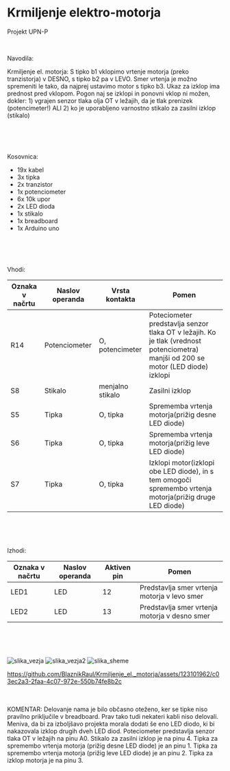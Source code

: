 # Krmiljenje elektro-motorja

Projekt UPN-P

<br>

Navodila:

Krmiljenje el. motorja:  S tipko b1 vklopimo vrtenje motorja (preko tranzistorja) v DESNO, s tipko b2 pa v LEVO. Smer vrtenja je možno spremeniti le tako, da najprej ustavimo motor s tipko b3. Ukaz za izklop ima prednost pred vklopom. Pogon naj se izklopi in ponovni vklop ni možen, dokler: 1) vgrajen senzor tlaka olja OT v ležajih, da je tlak prenizek (potencimeter!) ALI 2) ko je uporabljeno varnostno stikalo za zasilni izklop (stikalo)

<br>
<br>
<br>

Kosovnica:

- 19x kabel
- 3x tipka
- 2x tranzistor
- 1x potenciometer
- 6x 10k upor
- 2x LED dioda
- 1x stikalo
- 1x breadboard
- 1x Arduino uno
  
<br>
<br>
<br>

Vhodi:

| Oznaka v načrtu | Naslov operanda | Vrsta kontakta | Pomen |
| -------- | ------- | -------- | ------- |
| R14 | Potenciometer | O, potencimeter | Poteciometer predstavlja senzor tlaka OT v ležajih. Ko je tlak (vrednost potenciometra) manjši od 200 se motor (LED diode) izklopi  |
| S8 | Stikalo | menjalno stikalo | Zasilni izklop |
| S5 | Tipka | O, tipka | Sprememba vrtenja motorja(prižig desne LED diode) |
| S6 | Tipka | O, tipka | Sprememba vrtenja motorja(prižig leve LED diode) |
| S7 | Tipka | O, tipka | Izklopi motor(izklopi obe LED diode), in s tem omogoči spremembo vrtenja motorja(prižig druge LED diode) |

<br>
<br>
<br>

Izhodi:

| Oznaka v načrtu | Naslov operanda | Aktiven pin | Pomen |
| -------- | ------- | -------- | ------- |
| LED1 | LED | 12 | Predstavlja smer vrtenja motorja v levo smer |
| LED2 | LED | 13 | Predstavlja smer vrtenja motorja v desno smer |

<br>
<br>
<br>

![slika_vezja](https://github.com/BlaznikRaul/Krmiljenje_el._motorja/assets/123101962/d691db58-45a7-4ba8-96cb-408c0f7235e8)
![slika_vezja2](https://github.com/BlaznikRaul/Krmiljenje_el._motorja/assets/123101962/0d312ee9-71a2-4f2a-b46d-57aaaf9c4779)
![slika_sheme](https://github.com/BlaznikRaul/Krmiljenje_el._motorja/assets/123101962/65883557-72a4-4e3d-ad38-44ff3b316ca9)



https://github.com/BlaznikRaul/Krmiljenje_el._motorja/assets/123101962/c03ec2a3-2faa-4c07-972e-550b74fe8b2c

<br>
<br>
KOMENTAR:
Delovanje nama je bilo občasno oteženo, ker se tipke niso pravilno priključile v breadboard. Prav tako tudi nekateri kabli niso delovali. Meniva, da bi za izboljšavo projekta morala dodati še eno LED diodo, ki bi nakazovala izklop drugih dveh LED diod.
Poteciometer predstavlja senzor tlaka OT v ležajih na pinu A0.
Stikalo za zasilni izklop je na pinu 4.
Tipka za spremembo vrtenja motorja (prižig desne LED diode) je an pinu 1.
Tipka za spremembo vrtenja motorja (prižig leve LED diode) je an pinu 2.
Tipka za izklop motorja je na pinu 3.


